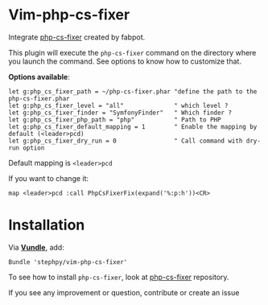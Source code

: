 Vim-php-cs-fixer
================

Integrate [php-cs-fixer](https://github.com/fabpot/PHP-CS-Fixer) created by fabpot.

This plugin will execute the `php-cs-fixer` command on the directory where you launch the command. See options to know how to customize that.

**Options available**:

```viml
let g:php_cs_fixer_path = ~/php-cs-fixer.phar "define the path to the php-cs-fixer.phar
let g:php_cs_fixer_level = "all"              " which level ?
let g:php_cs_fixer_finder = "SymfonyFinder"   " Which finder ?
let g:php_cs_fixer_php_path = "php"           " Path to PHP
let g:php_cs_fixer_default_mapping = 1        " Enable the mapping by default (<leader>pcd)
let g:php_cs_fixer_dry_run = 0                " Call command with dry-run option
```

Default mapping is `<leader>pcd`

If you want to change it:

```viml
map <leader>pcd :call PhpCsFixerFix(expand('%:p:h'))<CR>
```

# Installation

Via **[Vundle](https://github.com/gmarik/vundle)**, add:

```viml
Bundle 'stephpy/vim-php-cs-fixer'
```

To see how to install `php-cs-fixer`, look at [php-cs-fixer](https://github.com/fabpot/PHP-CS-Fixer) repository.

If you see any improvement or question, contribute or create an issue
